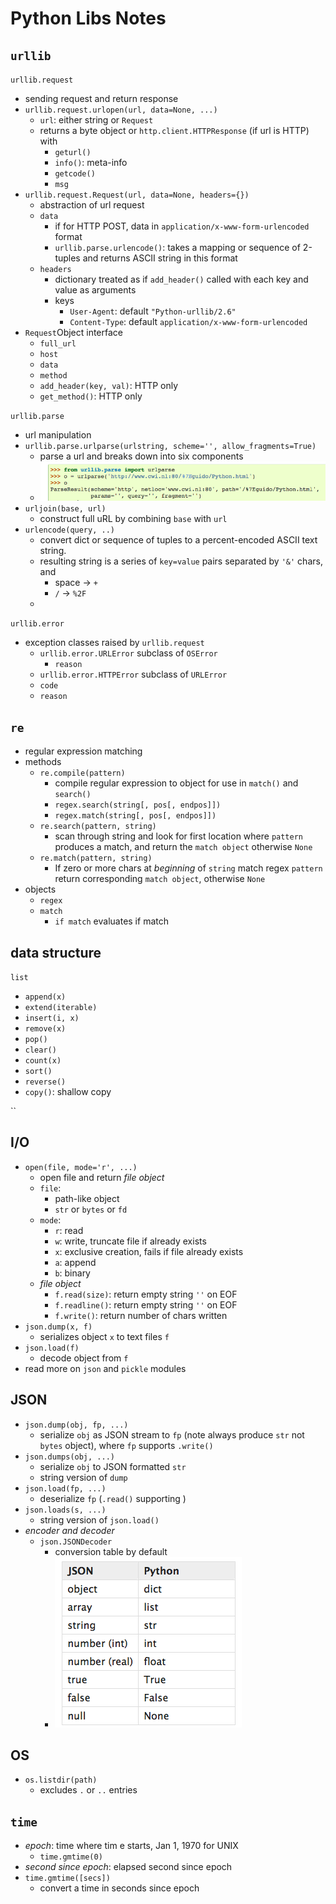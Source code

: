 
# Python Libs Notes

## `urllib`

`urllib.request`
+ sending request and return response
+ `urllib.request.urlopen(url, data=None, ...)`
  + `url`: either string or `Request`
  + returns a byte object or `http.client.HTTPResponse` (if url is HTTP) with
    + `geturl()`
    + `info()`: meta-info
    + `getcode()`
    + `msg`
+ `urllib.request.Request(url, data=None, headers={})`
  + abstraction of url request
  + `data`
    + if for HTTP POST, data in `application/x-www-form-urlencoded` format
    + `urllib.parse.urlencode()`: takes a mapping or sequence of 2-tuples and returns ASCII string in this format
  + `headers`
    + dictionary treated as if `add_header()` called with each key and value as arguments
    + keys
      + `User-Agent`: default `"Python-urllib/2.6"`
      + `Content-Type`: default `application/x-www-form-urlencoded`
+ `Request`Object interface
  + `full_url`
  + `host`
  + `data`
  + `method`
  + `add_header(key, val)`: HTTP only
  + `get_method()`: HTTP only


`urllib.parse`
+ url manipulation
+ `urllib.parse.urlparse(urlstring, scheme='', allow_fragments=True)`
  + parse a url and breaks down into six components
  + ![](assets/README-cd8e5.png)
+ `urljoin(base, url)`
  + construct full uRL by combining `base` with `url`
+ `urlencode(query, ..)`
  + convert dict or sequence of tuples to a percent-encoded ASCII text string.
  + resulting string is a series of `key=value` pairs separated by `'&'` chars, and
    + space -> `+`
    + `/` -> `%2F`
  +



`urllib.error`
+ exception classes raised by `urllib.request`
  + `urllib.error.URLError` subclass of `OSError`
     + `reason`
   + `urllib.error.HTTPError` subclass of `URLError`
    + `code`
    + `reason`



## `re`
+ regular expression matching
+ methods
  + `re.compile(pattern)`
    + compile regular expression to object for use in `match()` and `search()`
    + `regex.search(string[, pos[, endpos]])`
    + `regex.match(string[, pos[, endpos]])`
  + `re.search(pattern, string)`
    + scan through string and look for first location where `pattern` produces a match, and return the `match object` otherwise `None`
  + `re.match(pattern, string)`
    + If zero or more chars at _beginning_ of `string` match regex `pattern` return corresponding `match object`, otherwise `None`
+ objects
  + `regex`
  + `match`
    + `if match` evaluates if match



## data structure

`list`
+ `append(x)`
+ `extend(iterable)`
+ `insert(i, x)`
+ `remove(x)`
+ `pop()`
+ `clear()`
+ `count(x)`
+ `sort()`
+ `reverse()`
+ `copy()`: shallow copy

``



## I/O
+ `open(file, mode='r', ...)`
  + open file and return _file object_
  + `file`:
    + path-like object
    + `str` or `bytes` or `fd`
  + `mode`:
    + `r`: read
    + `w`: write, truncate file if already exists
    + `x`: exclusive creation, fails if file already exists
    + `a`: append
    + `b`: binary
  + _file object_
    + `f.read(size)`: return empty string `''` on EOF
    + `f.readline()`: return empty string `''` on EOF
    + `f.write()`: return number of chars written
+ `json.dump(x, f)`
  + serializes object `x` to text files `f`
+ `json.load(f)`
  + decode object from `f`
+ read more on `json` and `pickle` modules



## JSON
+ `json.dump(obj, fp, ...)`
  + serialize `obj` as JSON stream to `fp` (note always produce `str` not `bytes` object), where `fp` supports `.write()`
+ `json.dumps(obj, ...)`
  + serialize `obj` to JSON formatted `str`
  + string version of `dump`
+ `json.load(fp, ...)`
  + deserialize `fp` (`.read()` supporting )
+ `json.loads(s, ...)`
  + string version of `json.load()`
+ _encoder and decoder_
  + `json.JSONDecoder`
    + conversion table by default
    + ![](assets/README-f1316.png)


## OS

+ `os.listdir(path)`
  + excludes `.` or `..` entries


## `time` 
+ _epoch_: time where tim e starts, Jan 1, 1970 for UNIX 
  + `time.gmtime(0)`
+ _second since epoch_: elapsed second since epoch
+ `time.gmtime([secs])`
  + convert a time in seconds since epoch